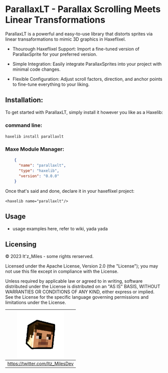 # ParallaxLT - Parallax Scrolling Meets Linear Transformations

ParallaxLT is a powerful and easy-to-use library that distorts sprites via linear transaformations to mimic 3D graphics in Haxeflixel.

- Thourough Haxeflixel Support: Import a fine-tuned version of ParallaxSprite for your preferred version.
  
- Simple Integration: Easily integrate ParallaxSprites into your project with minimal code changes.

- Flexible Configuration: Adjust scroll factors, direction, and anchor points to fine-tune everything to your liking.

## Installation:

To get started with ParallaxLT, simply install it however you like as a Haxelib:
### command line:
`haxelib install parallaxlt`
### Maxe Module Manager:
```json
    {
      "name": "parallaxlt",
      "type": "haxelib",
      "version": "0.0.0"
    }
```

Once that's said and done, declare it in your haxeflixel project:

`<haxelib name="parallaxlt"/>`

## Usage

- usage examples here, refer to wiki, yada yada

## Licensing

© 2023 It'z_Miles - some rights rerserved.

Licensed under the Apache License, Version 2.0 (the "License");
you may not use this file except in compliance with the License.

Unless required by applicable law or agreed to in writing, software
distributed under the License is distributed on an "AS IS" BASIS,
WITHOUT WARRANTIES OR CONDITIONS OF ANY KIND, either express or implied.
See the License for the specific language governing permissions and
limitations under the License.
<div align="center">

| ![Image Alt Text](miles.png) |
|:-----------------------------:|
|https://twitter.com/Itz_MilesDev|

</div>



